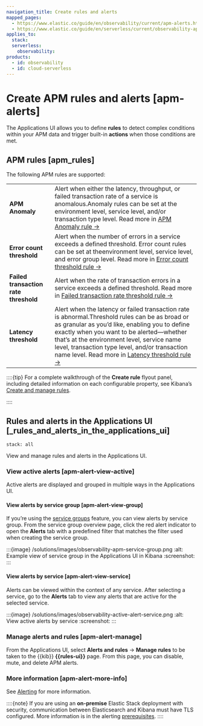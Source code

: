 ```yaml
---
navigation_title: Create rules and alerts
mapped_pages:
  - https://www.elastic.co/guide/en/observability/current/apm-alerts.html
  - https://www.elastic.co/guide/en/serverless/current/observability-apm-alerts.html
applies_to:
  stack:
  serverless:
    observability:
products:
  - id: observability
  - id: cloud-serverless
---
```


# Create APM rules and alerts [apm-alerts]

The Applications UI allows you to define **rules** to detect complex conditions within your APM data and trigger built-in **actions** when those conditions are met.

## APM rules [apm_rules]

The following APM rules are supported:

|     |     |
| --- | --- |
| **APM Anomaly** | Alert when either the latency, throughput, or failed transaction rate of a service is anomalous.Anomaly rules can be set at the environment level, service level, and/or transaction type level. Read more in [APM Anomaly rule →](/solutions/observability/incident-management/create-an-apm-anomaly-rule.md) |
| **Error count threshold** | Alert when the number of errors in a service exceeds a defined threshold. Error count rules can be set at theenvironment level, service level, and error group level. Read more in [Error count threshold rule →](/solutions/observability/incident-management/create-an-error-count-threshold-rule.md) |
| **Failed transaction rate threshold** | Alert when the rate of transaction errors in a service exceeds a defined threshold. Read more in [Failed transaction rate threshold rule →](/solutions/observability/incident-management/create-failed-transaction-rate-threshold-rule.md) |
| **Latency threshold** | Alert when the latency or failed transaction rate is abnormal.Threshold rules can be as broad or as granular as you’d like, enabling you to define exactly when you want to be alerted—​whether that’s at the environment level, service name level, transaction type level, and/or transaction name level. Read more in [Latency threshold rule →](/solutions/observability/incident-management/create-latency-threshold-rule.md) |

::::{tip}
For a complete walkthrough of the **Create rule** flyout panel, including detailed information on each configurable property, see Kibana’s [Create and manage rules](/explore-analyze/alerts-cases/alerts/create-manage-rules.md).

::::

## Rules and alerts in the Applications UI [_rules_and_alerts_in_the_applications_ui]
```{applies_to}
stack: all
```

View and manage rules and alerts in the Applications UI.

### View active alerts [apm-alert-view-active]

Active alerts are displayed and grouped in multiple ways in the Applications UI.

#### View alerts by service group [apm-alert-view-group]

If you’re using the [service groups](/solutions/observability/apm/services.md#service-groups) feature, you can view alerts by service group. From the service group overview page, click the red alert indicator to open the **Alerts** tab with a predefined filter that matches the filter used when creating the service group.

:::{image} /solutions/images/observability-apm-service-group.png
:alt: Example view of service group in the Applications UI in Kibana
:screenshot:
:::

#### View alerts by service [apm-alert-view-service]

Alerts can be viewed within the context of any service. After selecting a service, go to the **Alerts** tab to view any alerts that are active for the selected service.

:::{image} /solutions/images/observability-active-alert-service.png
:alt: View active alerts by service
:screenshot:
:::

### Manage alerts and rules [apm-alert-manage]

From the Applications UI, select **Alerts and rules** → **Manage rules** to be taken to the {{kib}} **{{rules-ui}}** page. From this page, you can disable, mute, and delete APM alerts.

### More information [apm-alert-more-info]

See [Alerting](/explore-analyze/alerts-cases.md) for more information.

::::{note}
If you are using an **on-premise** Elastic Stack deployment with security, communication between Elasticsearch and Kibana must have TLS configured. More information is in the alerting [prerequisites](/explore-analyze/alerts-cases/alerts/alerting-setup.md#alerting-prerequisites).
::::